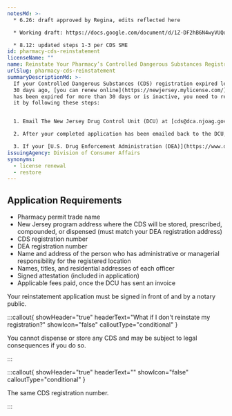 ```yaml
---
notesMd: >-
  * 6.26: draft approved by Regina, edits reflected here

  * Working draft: https://docs.google.com/document/d/1Z-DF2hB6N4wyVUQqH_-G0A2DPt4Rcb5uqWdJ35q3EeQ/edit

  * 8.12: updated steps 1-3 per CDS SME
id: pharmacy-cds-reinstatement
licenseName: ""
name: Reinstate Your Pharmacy’s Controlled Dangerous Substances Registration
urlSlug: pharmacy-cds-reinstatement
summaryDescriptionMd: >-
  If your Controlled Dangerous Substances (CDS) registration expired less than
  30 days ago, [you can renew online](https://newjersey.mylicense.com/). If it
  has been expired for more than 30 days or is inactive, you need to reinstate
  it by following these steps:


  1. Email The New Jersey Drug Control Unit (DCU) at [cds@dca.njoag.gov](mailto:CDS@dca.njoag.gov) to request the Facilities Reinstatement application.

  2. After your completed application has been emailed back to the DCU, they will send you an invoice via email to pay the fee online.

  3. If your [U.S. Drug Enforcement Administration (DEA)](https://www.deadiversion.usdoj.gov/online_forms_apps.html) registration is also expired, be sure to reinstate it.
issuingAgency: Division of Consumer Affairs
synonyms:
  - license renewal
  - restore
---
```


## Application Requirements

- Pharmacy permit trade name
- New Jersey program address where the CDS will be stored, prescribed, compounded, or dispensed (must match your DEA registration address)
- CDS registration number
- DEA registration number
- Name and address of the person who has administrative or managerial responsibility for the registered location
- Names, titles, and residential addresses of each officer
- Signed attestation (included in application)
- Applicable fees paid, once the DCU has sent an invoice

Your reinstatement application must be signed in front of and by a notary public.

:::callout{ showHeader="true" headerText="What if I don't reinstate my registration?" showIcon="false" calloutType="conditional" }

You cannot dispense or store any CDS and may be subject to legal consequences if you do so.

:::

:::callout{ showHeader="true" headerText="" showIcon="false" calloutType="conditional" }

The same CDS registration number.

:::
